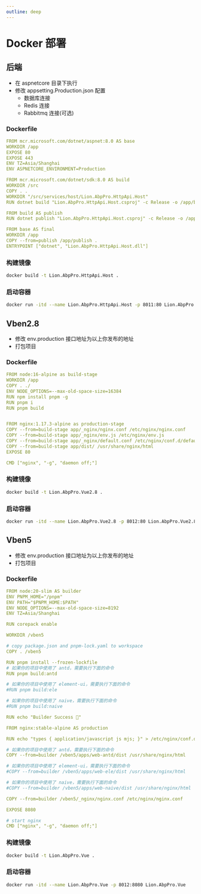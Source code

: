 ```yaml
---
outline: deep
---
```


# Docker 部署

## 后端

- 在 aspnetcore 目录下执行
- 修改 appsetting.Production.json 配置
  - 数据库连接
  - Redis 连接
  - Rabbitmq 连接(可选)

### Dockerfile

```yaml
FROM mcr.microsoft.com/dotnet/aspnet:8.0 AS base
WORKDIR /app
EXPOSE 80
EXPOSE 443
ENV TZ=Asia/Shanghai
ENV ASPNETCORE_ENVIRONMENT=Production

FROM mcr.microsoft.com/dotnet/sdk:8.0 AS build
WORKDIR /src
COPY . .
WORKDIR "/src/services/host/Lion.AbpPro.HttpApi.Host"
RUN dotnet build "Lion.AbpPro.HttpApi.Host.csproj" -c Release -o /app/build

FROM build AS publish
RUN dotnet publish "Lion.AbpPro.HttpApi.Host.csproj" -c Release -o /app/publish /p:UseAppHost=false

FROM base AS final
WORKDIR /app
COPY --from=publish /app/publish .
ENTRYPOINT ["dotnet", "Lion.AbpPro.HttpApi.Host.dll"]
```

### 构建镜像

```bash
docker build -t Lion.AbpPro.HttpApi.Host .
```

### 启动容器

```bash
docker run -itd --name Lion.AbpPro.HttpApi.Host -p 8011:80 Lion.AbpPro.HttpApi.Host
```

## Vben2.8

- 修改 env.production 接口地址为以上你发布的地址
- 打包项目

### Dockerfile

```yml
FROM node:16-alpine as build-stage
WORKDIR /app
COPY . ./
ENV NODE_OPTIONS=--max-old-space-size=16384
RUN npm install pnpm -g
RUN pnpm i
RUN pnpm build


FROM nginx:1.17.3-alpine as production-stage
COPY --from=build-stage app/_nginx/nginx.conf /etc/nginx/nginx.conf
COPY --from=build-stage app/_nginx/env.js /etc/nginx/env.js
COPY --from=build-stage app/_nginx/default.conf /etc/nginx/conf.d/default.conf
COPY --from=build-stage app/dist/ /usr/share/nginx/html
EXPOSE 80

CMD ["nginx", "-g", "daemon off;"]
```

### 构建镜像

```bash
docker build -t Lion.AbpPro.Vue2.8 .
```

### 启动容器

```bash
docker run -itd --name Lion.AbpPro.Vue2.8 -p 8012:80 Lion.AbpPro.Vue2.8
```

## Vben5

- 修改 env.production 接口地址为以上你发布的地址
- 打包项目

### Dockerfile

```yml
FROM node:20-slim AS builder
ENV PNPM_HOME="/pnpm"
ENV PATH="$PNPM_HOME:$PATH"
ENV NODE_OPTIONS=--max-old-space-size=8192
ENV TZ=Asia/Shanghai

RUN corepack enable

WORKDIR /vben5

# copy package.json and pnpm-lock.yaml to workspace
COPY . /vben5

RUN pnpm install --frozen-lockfile
# 如果你的项目中使用了 antd，需要执行下面的命令
RUN pnpm build:antd

# 如果你的项目中使用了 element-ui，需要执行下面的命令
#RUN pnpm build:ele

# 如果你的项目中使用了 naive，需要执行下面的命令
#RUN pnpm build:naive

RUN echo "Builder Success 🎉"

FROM nginx:stable-alpine AS production

RUN echo "types { application/javascript js mjs; }" > /etc/nginx/conf.d/mjs.conf

# 如果你的项目中使用了 antd，需要执行下面的命令
COPY --from=builder /vben5/apps/web-antd/dist /usr/share/nginx/html

# 如果你的项目中使用了 element-ui，需要执行下面的命令
#COPY --from=builder /vben5/apps/web-ele/dist /usr/share/nginx/html

# 如果你的项目中使用了 naive，需要执行下面的命令
#COPY --from=builder /vben5/apps/web-naive/dist /usr/share/nginx/html

COPY --from=builder /vben5/_nginx/nginx.conf /etc/nginx/nginx.conf

EXPOSE 8080

# start nginx
CMD ["nginx", "-g", "daemon off;"]

```

### 构建镜像

```bash
docker build -t Lion.AbpPro.Vue .
```

### 启动容器
```bash
docker run -itd --name Lion.AbpPro.Vue -p 8012:8080 Lion.AbpPro.Vue
```